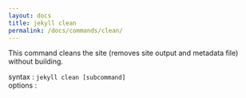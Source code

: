 ```yaml
---
layout: docs
title: jekyll clean
permalink: /docs/commands/clean/
---
```



This command cleans the site (removes site output and metadata file) without building.

  syntax  : `jekyll clean [subcommand]`  
  options :
